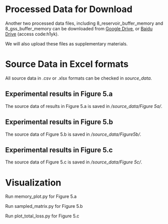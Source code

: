 # Processed Data for Download
Another two processed data files, including 8_reservoir_buffer_memory and 8_gss_buffer_memory can be downloaded from [Google Drive](https://drive.google.com/drive/folders/11kSWZMCyD2gGzbc1d4U4Jo4RM1yrUFPd?usp=sharing), or [Baidu Drive](https://pan.baidu.com/s/1hmGC7SwZ_FHCxRMM4m2IZg) (access code:h1yk).

We will also upload these files as supplementary materials.

# Source Data in Excel formats
All source data in .csv or .xlsx formats can be checked in _source_data_.
## Experimental results in Figure 5.a
The source data of results in Figure 5.a is saved in _/source\_data/Figure 5a/_.
## Experimental results in Figure 5.b
The source data of Figure 5.b is saved in  _/source\_data/Figure5b/_.

## Experimental results in Figure 5.c
The source data of Figure 5.c is saved in  _/source\_data/Figure 5c/_.

# Visualization
Run memory_plot.py for Figure 5.a

Run sampled_matrix.py for Figure 5.b

Run plot_total_loss.py for Figure 5.c



